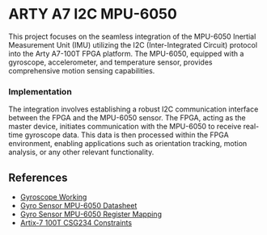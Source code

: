 # ARTY A7 I2C MPU-6050

This project focuses on the seamless integration of the MPU-6050 Inertial Measurement Unit (IMU) utilizing the I2C (Inter-Integrated Circuit) protocol into the Arty A7-100T FPGA platform. The MPU-6050, equipped with a gyroscope, accelerometer, and temperature sensor, provides comprehensive motion sensing capabilities.

### Implementation

The integration involves establishing a robust I2C communication interface between the FPGA and the MPU-6050 sensor. The FPGA, acting as the master device, initiates communication with the MPU-6050 to receive real-time gyroscope data. This data is then processed within the FPGA environment, enabling applications such as orientation tracking, motion analysis, or any other relevant functionality.

## References

- [Gyroscope Working](https://lastminuteengineers.com/mpu6050-accel-gyro-arduino-tutorial/)
- [Gyro Sensor MPU-6050 Datasheet](https://invensense.tdk.com/wp-content/uploads/2015/02/MPU-6000-Datasheet1.pdf)
- [Gyro Sensor MPU-6050 Register Mapping](https://cdn.sparkfun.com/datasheets/Sensors/Accelerometers/RM-MPU-6000A.pdf)
- [Artix-7 100T CSG234 Constraints](https://github.com/Digilent/digilent-xdc/blob/master/Arty-A7-100-Master.xdc)
